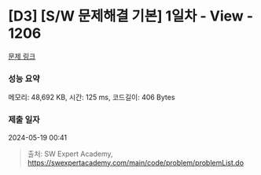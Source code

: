 # [D3] [S/W 문제해결 기본] 1일차 - View - 1206 

[문제 링크](https://swexpertacademy.com/main/code/problem/problemDetail.do?contestProbId=AV134DPqAA8CFAYh) 

### 성능 요약

메모리: 48,692 KB, 시간: 125 ms, 코드길이: 406 Bytes

### 제출 일자

2024-05-19 00:41



> 출처: SW Expert Academy, https://swexpertacademy.com/main/code/problem/problemList.do